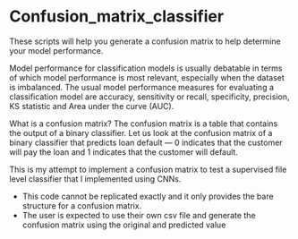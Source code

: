 # Confusion_matrix_classifier
These scripts will help you generate a confusion matrix to help determine your model performance.

Model performance for classification models is usually debatable in terms of which model performance is most relevant, especially when the dataset is imbalanced. The usual model performance measures for evaluating a classification model are accuracy, sensitivity or recall, specificity, precision, KS statistic and Area under the curve (AUC).


What is a confusion matrix?
The confusion matrix is a table that contains the output of a binary classifier. Let us look at the confusion matrix of a binary classifier that predicts loan default — 0 indicates that the customer will pay the loan and 1 indicates that the customer will default. 

This is my attempt to implement a confusion matrix to test a supervised file level classifier that I implemented using CNNs.
- This code cannot be replicated exactly and it only provides the bare structure for a confusion matrix.
- The user is expected to use their own csv file and generate the confusion matrix using the original and predicted value 
